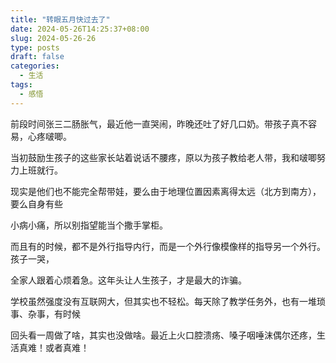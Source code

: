 ```yaml
---
title: "转眼五月快过去了"
date: 2024-05-26T14:25:37+08:00
slug: 2024-05-26-26
type: posts
draft: false
categories:
  - 生活
tags:
  - 感悟
---
```


前段时间张三二肠胀气，最近他一直哭闹，昨晚还吐了好几口奶。带孩子真不容易，心疼啵唧。

当初鼓励生孩子的这些家长站着说话不腰疼，原以为孩子教给老人带，我和啵唧努力上班就行。

现实是他们也不能完全帮带娃，要么由于地理位置因素离得太远（北方到南方），要么自身有些

小病小痛，所以别指望能当个撒手掌柜。

而且有的时候，都不是外行指导内行，而是一个外行像模像样的指导另一个外行。孩子一哭，

全家人跟着心烦着急。这年头让人生孩子，才是最大的诈骗。

学校虽然强度没有互联网大，但其实也不轻松。每天除了教学任务外，也有一堆琐事、杂事，有时候

回头看一周做了啥，其实也没做啥。最近上火口腔溃疡、嗓子咽唾沫偶尔还疼，生活真难！或者真难！
